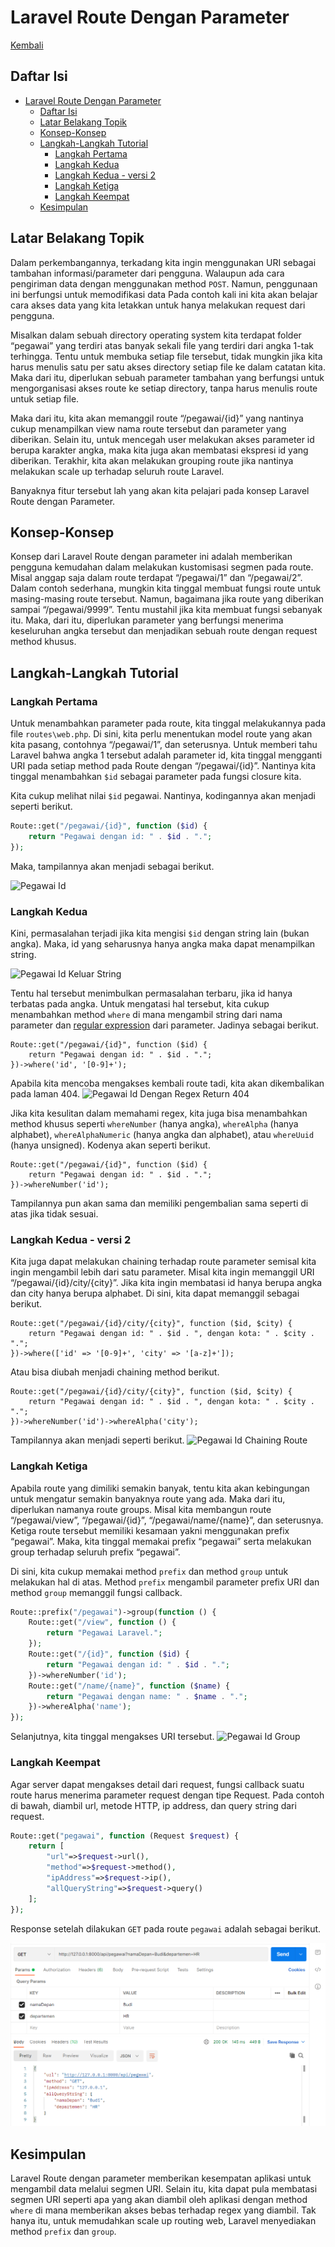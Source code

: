 # Laravel Route Dengan Parameter

[Kembali](readme.md)

## Daftar Isi

- [Laravel Route Dengan Parameter](#laravel-route-dengan-parameter)
  - [Daftar Isi](#daftar-isi)
  - [Latar Belakang Topik](#latar-belakang-topik)
  - [Konsep-Konsep](#konsep-konsep)
  - [Langkah-Langkah Tutorial](#langkah-langkah-tutorial)
    - [Langkah Pertama](#langkah-pertama)
    - [Langkah Kedua](#langkah-kedua)
    - [Langkah Kedua - versi 2](#langkah-kedua---versi-2)
    - [Langkah Ketiga](#langkah-ketiga)
    - [Langkah Keempat](#langkah-keempat)
  - [Kesimpulan](#kesimpulan)

## Latar Belakang Topik

Dalam perkembangannya, terkadang kita ingin menggunakan URI sebagai tambahan informasi/parameter dari pengguna. Walaupun ada cara pengiriman data dengan menggunakan method `POST`. Namun, penggunaan ini berfungsi untuk memodifikasi data Pada contoh kali ini kita akan belajar cara akses data yang kita letakkan untuk hanya melakukan request dari pengguna.

Misalkan dalam sebuah directory operating system kita terdapat folder “pegawai” yang terdiri atas banyak sekali file yang terdiri dari angka 1-tak terhingga. Tentu untuk membuka setiap file tersebut, tidak mungkin jika kita harus menulis satu per satu akses directory setiap file ke dalam catatan kita. Maka dari itu, diperlukan sebuah parameter tambahan yang berfungsi untuk mengorganisasi akses route ke setiap directory, tanpa harus menulis route untuk setiap file.

Maka dari itu, kita akan memanggil route “/pegawai/{id}” yang nantinya cukup menampilkan view nama route tersebut dan parameter yang diberikan. Selain itu, untuk mencegah user melakukan akses parameter id berupa karakter angka, maka kita juga akan membatasi ekspresi id yang diberikan. Terakhir, kita akan melakukan grouping route jika nantinya melakukan scale up terhadap seluruh route Laravel.

Banyaknya fitur tersebut lah yang akan kita pelajari pada konsep Laravel Route dengan Parameter.

## Konsep-Konsep

Konsep dari Laravel Route dengan parameter ini adalah memberikan pengguna kemudahan dalam melakukan kustomisasi segmen pada route. Misal anggap saja dalam route terdapat “/pegawai/1” dan “/pegawai/2”. Dalam contoh sederhana, mungkin kita tinggal membuat fungsi route untuk masing-masing route tersebut. Namun, bagaimana jika route yang diberikan sampai “/pegawai/9999”. Tentu mustahil jika kita membuat fungsi sebanyak itu. Maka, dari itu, diperlukan parameter yang berfungsi menerima keseluruhan angka tersebut dan menjadikan sebuah route dengan request method khusus.

## Langkah-Langkah Tutorial

### Langkah Pertama

Untuk menambahkan parameter pada route, kita tinggal melakukannya pada file `routes\web.php`. Di sini, kita perlu menentukan model route yang akan kita pasang, contohnya “/pegawai/1”, dan seterusnya. Untuk memberi tahu Laravel bahwa angka 1 tersebut adalah parameter id, kita tinggal mengganti URI pada setiap method pada Route dengan “/pegawai/{id}”. Nantinya kita tinggal menambahkan `$id` sebagai parameter pada fungsi closure kita.

Kita cukup melihat nilai `$id` pegawai. Nantinya, kodingannya akan menjadi seperti berikut.

```php
Route::get("/pegawai/{id}", function ($id) {
    return "Pegawai dengan id: " . $id . ".";
});
```

Maka, tampilannya akan menjadi sebagai berikut.

![Pegawai Id](./img/route-param-1.png)

### Langkah Kedua

Kini, permasalahan terjadi jika kita mengisi `$id` dengan string lain (bukan angka). Maka, id yang seharusnya hanya angka maka dapat menampilkan string.

![Pegawai Id Keluar String](./img/route-param-2.png)

Tentu hal tersebut menimbulkan permasalahan terbaru, jika id hanya terbatas pada angka. Untuk mengatasi hal tersebut, kita cukup menambahkan method `where` di mana mengambil string dari nama parameter dan [regular expression](https://developer.mozilla.org/en-US/docs/Web/JavaScript/Guide/Regular_Expressions/Cheatsheet) dari parameter. Jadinya sebagai berikut.

```
Route::get("/pegawai/{id}", function ($id) {
    return "Pegawai dengan id: " . $id . ".";
})->where('id', '[0-9]+');
```

Apabila kita mencoba mengakses kembali route tadi, kita akan dikembalikan pada laman 404.
![Pegawai Id Dengan Regex Return 404](./img/route-param-3.png)

Jika kita kesulitan dalam memahami regex, kita juga bisa menambahkan method khusus seperti `whereNumber` (hanya angka), `whereAlpha` (hanya alphabet), `whereAlphaNumeric` (hanya angka dan alphabet), atau `whereUuid` (hanya unsigned). Kodenya akan seperti berikut.

```
Route::get("/pegawai/{id}", function ($id) {
    return "Pegawai dengan id: " . $id . ".";
})->whereNumber('id');
```

Tampilannya pun akan sama dan memiliki pengembalian sama seperti di atas jika tidak sesuai.

### Langkah Kedua - versi 2

Kita juga dapat melakukan chaining terhadap route parameter semisal kita ingin mengambil lebih dari satu parameter. Misal kita ingin memanggil URI “/pegawai/{id}/city/{city}”. Jika kita ingin membatasi id hanya berupa angka dan city hanya berupa alphabet. Di sini, kita dapat memanggil sebagai berikut.

```
Route::get("/pegawai/{id}/city/{city}", function ($id, $city) {
    return "Pegawai dengan id: " . $id . ", dengan kota: " . $city . ".";
})->where(['id' => '[0-9]+', 'city' => '[a-z]+']);
```

Atau bisa diubah menjadi chaining method berikut.

```
Route::get("/pegawai/{id}/city/{city}", function ($id, $city) {
    return "Pegawai dengan id: " . $id . ", dengan kota: " . $city . ".";
})->whereNumber('id')->whereAlpha('city');
```

Tampilannya akan menjadi seperti berikut.
![Pegawai Id Chaining Route](./img/route-param-4.png)

### Langkah Ketiga

Apabila route yang dimiliki semakin banyak, tentu kita akan kebingungan untuk mengatur semakin banyaknya route yang ada. Maka dari itu, diperlukan namanya route groups. Misal kita membangun route “/pegawai/view”, “/pegawai/{id}”, “/pegawai/name/{name}”, dan seterusnya. Ketiga route tersebut memiliki kesamaan yakni menggunakan prefix “pegawai”. Maka, kita tinggal memakai prefix “pegawai” serta melakukan group terhadap seluruh prefix “pegawai”.

Di sini, kita cukup memakai method `prefix` dan method `group` untuk melakukan hal di atas. Method `prefix` mengambil parameter prefix URI dan method `group` memanggil fungsi callback.

```php
Route::prefix("/pegawai")->group(function () {
    Route::get("/view", function () {
        return "Pegawai Laravel.";
    });
    Route::get("/{id}", function ($id) {
        return "Pegawai dengan id: " . $id . ".";
    })->whereNumber('id');
    Route::get("/name/{name}", function ($name) {
        return "Pegawai dengan name: " . $name . ".";
    })->whereAlpha('name');
});
```

Selanjutnya, kita tinggal mengakses URI tersebut.
![Pegawai Id Group](./img/route-param-5.png)

### Langkah Keempat

Agar server dapat mengakses detail dari request, fungsi callback suatu route harus menerima parameter request dengan tipe Request. Pada contoh di bawah, diambil url, metode HTTP, ip address, dan query string dari request.

```php
Route::get("pegawai", function (Request $request) {
    return [
        "url"=>$request->url(),
        "method"=>$request->method(),
        "ipAddress"=>$request->ip(),
        "allQueryString"=>$request->query()
    ];
});
```

Response setelah dilakukan `GET` pada route `pegawai` adalah sebagai berikut.

![API Get Pegawa Response](./img/route-basic/api-get-pegawai-response.png)

## Kesimpulan

Laravel Route dengan parameter memberikan kesempatan aplikasi untuk mengambil data melalui segmen URI. Selain itu, kita dapat pula membatasi segmen URI seperti apa yang akan diambil oleh aplikasi dengan method `where` di mana memberikan akses bebas terhadap regex yang diambil. Tak hanya itu, untuk memudahkan scale up routing web, Laravel menyediakan method `prefix` dan `group`.
